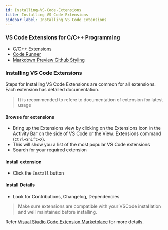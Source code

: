 ```yaml
---
id: Installing-VS-Code-Extensions
title: Installing VS Code Extensions
sidebar_label: Installing VS Code Extensions
---
```


### VS Code Extensions for C/C++ Programming
- [C/C++ Extensions](https://marketplace.visualstudio.com/items?itemName=ms-vscode.cpptools)
- [Code Runner](https://marketplace.visualstudio.com/items?itemName=formulahendry.code-runner)
- [Markdown Preview Github Styling](https://marketplace.visualstudio.com/items?itemName=bierner.markdown-preview-github-styles)

### Installing VS Code Extensions

Steps for Installing VS Code Extensions are common for all extensions. Each extension has detailed documentation.

> It is recommended to refere to documentation of extension for latest usage

#### Browse for extensions 
  - Bring up the Extensions view by clicking on the Extensions icon in the Activity Bar on the side of VS Code or the View: Extensions command (`Ctrl+Shift+X`).
  - This will show you a list of the most popular VS Code extensions
  - Search for your required extension

#### Install extension
- Click the `Install` button

#### Install Details
- Look for Contributions, Changelog, Dependencies

> Make sure extensions are compatible with your VSCode installation and well maintained before installing.

Refer [Visual Studio Code Extension Marketplace](https://code.visualstudio.com/docs/editor/extension-gallery) for more details.
